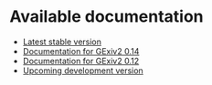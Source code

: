 # Available documentation

* [Latest stable version](https://gnome.pages.gitlab.gnome.org/gexiv2/doc/latest)
* [Documentation for GExiv2 0.14](https://gnome.pages.gitlab.gnome.org/gexiv2/docs/0.14)
* [Documentation for GExiv2 0.12](https://gnome.pages.gitlab.gnome.org/gexiv2/docs/0.12)
* [Upcoming development version](https://gnome.pages.gitlab.gnome.org/gexiv2/doc/master)
